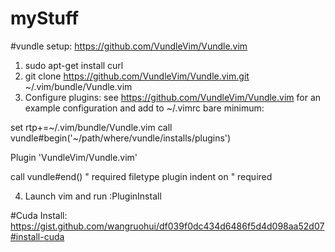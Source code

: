 # myStuff

#vundle setup:
https://github.com/VundleVim/Vundle.vim


1. sudo apt-get install curl
2. git clone https://github.com/VundleVim/Vundle.vim.git ~/.vim/bundle/Vundle.vim
3. Configure plugins: see https://github.com/VundleVim/Vundle.vim for an example configuration and add to ~/.vimrc
bare minimum:

set rtp+=~/.vim/bundle/Vundle.vim
call vundle#begin('~/path/where/vundle/installs/plugins')

Plugin 'VundleVim/Vundle.vim'

call vundle#end()            " required
filetype plugin indent on    " required

4. Launch vim and run :PluginInstall


#Cuda Install:
https://gist.github.com/wangruohui/df039f0dc434d6486f5d4d098aa52d07#install-cuda
